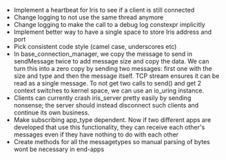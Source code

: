 - Implement a heartbeat for Iris to see if a client is still connected
- Change logging to not use the same thread anymore
- Change logging to make the call to a debug log constexpr implicitly
- Implement better way to have a single space to store Iris address and port
- Pick consistent code style (camel case, underscores etc)
- In base_connection_manager, we copy the message to send in sendMessage twice to add message size and copy the data. We can turn this into a zero copy by sending two messages: first one with the size and type and then the message itself. TCP stream ensures it can be read as a single message. To not get two calls to send() and get 2 context switches to kernel space, we can use an io_uring instance.
- Clients can currently crash iris_server pretty easily by sending nonsense; the server should instead disconnect such clients and continue its own business.
- Make subscribing app_type dependent. Now if two different apps are developed that use this functionality, they can receive each other's messages even if they have nothing to do with each other
- Create methods for all the messagetypes so manual parsing of bytes wont be necessary in end-apps